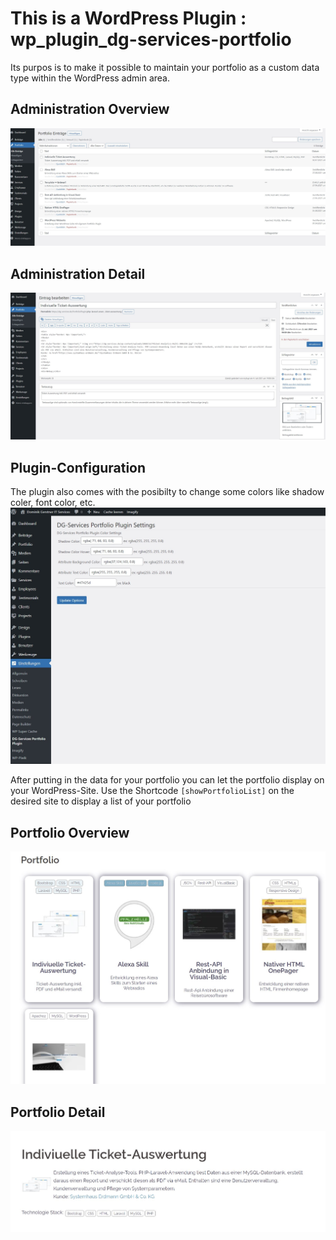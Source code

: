# This is a WordPress Plugin : wp_plugin_dg-services-portfolio
Its purpos is to make it possible to maintain your portfolio as a custom data type within the WordPress admin area. 

## Administration Overview
![Adminview: Portfolio Overview](documentation/images/AdminPorfolioOverview.jpg)
## Administration Detail
![Adminview: Portfolio Detail](documentation/images/AdminPorfolioDetail.jpg)

## Plugin-Configuration
The plugin also comes with the posibilty to change some colors like shadow coler, font color, etc.
![Adminview: ConfigSetting](documentation/images/ConfigSettings.jpg)



After putting in the data for your portfolio you can let the portfolio display on your WordPress-Site.
Use the Shortcode `[showPortfolioList]` on the desired site to display a list of your portfolio

## Portfolio Overview
![Portfolio Overview](documentation/images/PorfolioOverview.jpg)
## Portfolio Detail
![Portfolio Detail](documentation/images/PorfolioDetail.jpg)
